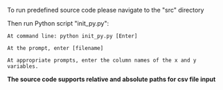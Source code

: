 To run predefined source code please navigate to the "src" directory

Then run Python script "init_py.py":

    At command line: python init_py.py [Enter]

    At the prompt, enter [filename]

    At appropriate prompts, enter the column names of the x and y variables.

**The source code supports relative and absolute paths for csv file input** 
